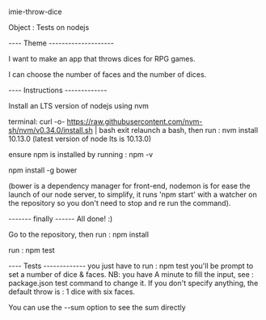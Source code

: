 imie-throw-dice

Object : Tests on nodejs

---- Theme --------------------

I want to make an app that throws dices for RPG games.

I can choose the number of faces and the number of dices.

---- Instructions -------------

Install an LTS version of nodejs
using nvm

terminal:
curl -o- https://raw.githubusercontent.com/nvm-sh/nvm/v0.34.0/install.sh | bash
exit
relaunch a bash, then run :
nvm install 10.13.0 (latest version of node lts is 10.13.0)

ensure npm is installed by running : npm -v

npm install -g bower

(bower is a dependency manager for front-end, nodemon is for ease the launch of our node server,
 to simplify, it runs 'npm start' with a watcher on the repository so you don't need to stop and re run the command).

------- finally ------
All done! :)

Go to the repository, then run :
npm install

run :
npm test

---- Tests -------------
you just have to run :
npm test
you'll be prompt to set a number of dice & faces. 
NB: you have A minute to fill the input, see : package.json test command to change it.
If you don't specify anything, the default throw is : 1 dice with six faces.

You can use the --sum option to see the sum directly


